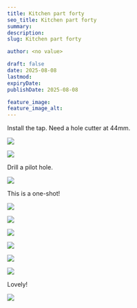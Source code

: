 ```yaml
---
title: Kitchen part forty
seo_title: Kitchen part forty
summary:
description:
slug: Kitchen part forty

author: <no value>

draft: false
date: 2025-08-08
lastmod:
expiryDate:
publishDate: 2025-08-08

feature_image:
feature_image_alt:
---
```


Install the tap. Need a hole cutter at 44mm.

![](/images/2776.jpeg )

![](/images/2792.jpeg )

Drill a pilot hole. 

![](/images/2794.jpeg )

This is a one-shot!

![](/images/2799.jpeg )

![](/images/2798.jpeg )

![](/images/2800.jpeg )

![](/images/2801.jpeg )

![](/images/2802.jpeg )


![](/images/2804.jpeg )

Lovely!

![](/images/2805.jpeg )